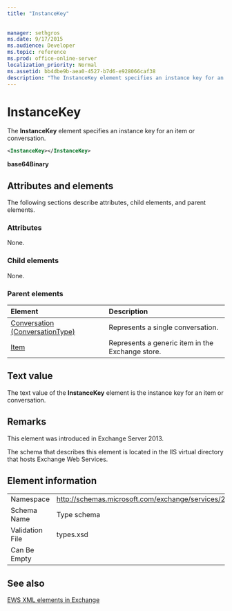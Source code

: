 ```yaml
---
title: "InstanceKey"
 
 
manager: sethgros
ms.date: 9/17/2015
ms.audience: Developer
ms.topic: reference
ms.prod: office-online-server
localization_priority: Normal
ms.assetid: bb4dbe9b-aea0-4527-b7d6-e928066caf38
description: "The InstanceKey element specifies an instance key for an item or conversation."
---
```


# InstanceKey

The **InstanceKey** element specifies an instance key for an item or conversation. 
  
```XML
<InstanceKey></InstanceKey>
```

 **base64Binary**
## Attributes and elements

The following sections describe attributes, child elements, and parent elements.
  
### Attributes

None.
  
### Child elements

None.
  
### Parent elements

|**Element**|**Description**|
|:-----|:-----|
|[Conversation (ConversationType)](conversation-conversationtype.md) <br/> |Represents a single conversation.  <br/> |
|[Item](item.md) <br/> |Represents a generic item in the Exchange store.  <br/> |
   
## Text value

The text value of the **InstanceKey** element is the instance key for an item or conversation. 
  
## Remarks

This element was introduced in Exchange Server 2013.
  
The schema that describes this element is located in the IIS virtual directory that hosts Exchange Web Services.
  
## Element information

|||
|:-----|:-----|
|Namespace  <br/> |http://schemas.microsoft.com/exchange/services/2006/types  <br/> |
|Schema Name  <br/> |Type schema  <br/> |
|Validation File  <br/> |types.xsd  <br/> |
|Can Be Empty  <br/> ||
   
## See also



[EWS XML elements in Exchange](ews-xml-elements-in-exchange.md)

